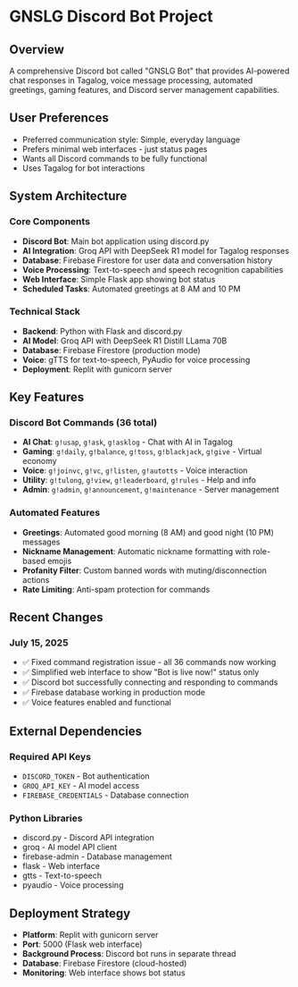 # GNSLG Discord Bot Project

## Overview

A comprehensive Discord bot called "GNSLG Bot" that provides AI-powered chat responses in Tagalog, voice message processing, automated greetings, gaming features, and Discord server management capabilities.

## User Preferences

- Preferred communication style: Simple, everyday language
- Prefers minimal web interfaces - just status pages
- Wants all Discord commands to be fully functional
- Uses Tagalog for bot interactions

## System Architecture

### Core Components
- **Discord Bot**: Main bot application using discord.py
- **AI Integration**: Groq API with DeepSeek R1 model for Tagalog responses
- **Database**: Firebase Firestore for user data and conversation history
- **Voice Processing**: Text-to-speech and speech recognition capabilities
- **Web Interface**: Simple Flask app showing bot status
- **Scheduled Tasks**: Automated greetings at 8 AM and 10 PM

### Technical Stack
- **Backend**: Python with Flask and discord.py
- **AI Model**: Groq API with DeepSeek R1 Distill LLama 70B
- **Database**: Firebase Firestore (production mode)
- **Voice**: gTTS for text-to-speech, PyAudio for voice processing
- **Deployment**: Replit with gunicorn server

## Key Features

### Discord Bot Commands (36 total)
- **AI Chat**: `g!usap`, `g!ask`, `g!asklog` - Chat with AI in Tagalog
- **Gaming**: `g!daily`, `g!balance`, `g!toss`, `g!blackjack`, `g!give` - Virtual economy
- **Voice**: `g!joinvc`, `g!vc`, `g!listen`, `g!autotts` - Voice interaction
- **Utility**: `g!tulong`, `g!view`, `g!leaderboard`, `g!rules` - Help and info
- **Admin**: `g!admin`, `g!announcement`, `g!maintenance` - Server management

### Automated Features
- **Greetings**: Automated good morning (8 AM) and good night (10 PM) messages
- **Nickname Management**: Automatic nickname formatting with role-based emojis
- **Profanity Filter**: Custom banned words with muting/disconnection actions
- **Rate Limiting**: Anti-spam protection for commands

## Recent Changes

### July 15, 2025
- ✅ Fixed command registration issue - all 36 commands now working
- ✅ Simplified web interface to show "Bot is live now!" status only
- ✅ Discord bot successfully connecting and responding to commands
- ✅ Firebase database working in production mode
- ✅ Voice features enabled and functional

## External Dependencies

### Required API Keys
- `DISCORD_TOKEN` - Bot authentication
- `GROQ_API_KEY` - AI model access
- `FIREBASE_CREDENTIALS` - Database connection

### Python Libraries
- discord.py - Discord API integration
- groq - AI model API client
- firebase-admin - Database management
- flask - Web interface
- gtts - Text-to-speech
- pyaudio - Voice processing

## Deployment Strategy

- **Platform**: Replit with gunicorn server
- **Port**: 5000 (Flask web interface)
- **Background Process**: Discord bot runs in separate thread
- **Database**: Firebase Firestore (cloud-hosted)
- **Monitoring**: Web interface shows bot status